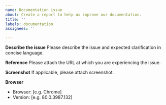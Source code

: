 ```yaml
---
name: Documentation issue
about: Create a report to help us improve our documentation.
title: ''
labels: documentation
assignees: ''

---
```


**Describe the issue**
Please describe the issue and expected clarification in concise language.

**Reference**
Please attach the URL at which you are experiencing the issue. 

**Screenshot**
If applicable, please attach screenshot.

**Browser**
- Browser: [e.g. Chrome]
- Version: [e.g. 80.0.3987.132]
